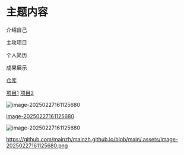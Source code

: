 # 主题内容

介绍自己

主攻项目

个人简历

成果展示



[仓库](https://github.com/mainzh/mainzh.github.io)



[项目1](项目1/项目1.md)                             [项目2](项目2/项目2.md)  



![image-20250227161125680](.assets/image-20250227161125680.png) 



[image-20250227161125680](.assets/image-20250227161125680.png)



![image-20250227161125680](.assets/image-20250227161125680.png)



https://github.com/mainzh/mainzh.github.io/blob/main/.assets/image-20250227161125680.png

